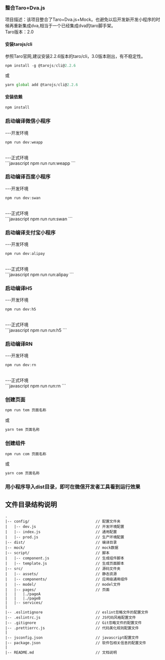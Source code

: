 ### 整合Taro+Dva.js 
项目描述：该项目整合了Taro+Dva.js+Mock。也避免以后开发新开发小程序的时候再重新集成dva,相当于一个已经集成dva的taro脚手架。<br>
Taro版本：2.0

#### 安装tarojs/cli
参照Taro官网,建议安装2.2.6版本的taro/cli，3.0版本刚出，有不稳定性。<br>
```javascript
npm install -g @tarojs/cli@2.2.6
```
或
```javascript
yarn global add @tarojs/cli@2.2.6
```
#### 安装依赖
```javascript
npm install
```
### 启动编译微信小程序
---开发环境<br>
```javascript
npm run dev:weapp
```
<br>
---正式环境<br>
```javascript
npm run run:weapp
```

### 启动编译百度小程序
---开发环境<br>
```javascript
npm run dev:swan
```
<br>
---正式环境<br>
```javascript
npm run run:swan
```

### 启动编译支付宝小程序
---开发环境<br>
```javascript
npm run dev:alipay
```
<br>
---正式环境<br>
```javascript
npm run run:alipay
```

### 启动编译H5
---开发环境<br>
```javascript
npm run dev:h5
```
<br>
---正式环境<br>
```javascript
npm run run:h5
```

### 启动编译RN
---开发环境<br>
```javascript
npm run dev:rn
```
<br>
---正式环境<br>
```javascript
npm run run:rn
```

### 创建页面
```javascript
npm run tem 页面名称
```
或
```javascript
yarn tem 页面名称
```

### 创建组件
```javascript
npm run com 页面名称
```
或
```javascript
yarn com 页面名称
```

### 用小程序导入dist目录，即可在微信开发者工具看到运行效果

## 文件目录结构说明

    .
    |-- config/                              // 配置文件夹
    |   |-- dev.js                           // 开发环境配置
    |   |-- index.js                         // 通用配置
    |   |-- prod.js                          // 生产环境配置
    |-- dist/                                // 编译目录
    |-- mock/                                // mock数据
    |-- script/                              // 脚本
    |   |-- component.js                     // 生成组件脚本
    |   |-- template.js                      // 生成页面脚本
    |-- src/                                 // 源码文件夹
    |   |-- assets/                          // 静态资源
    |   |-- components/                      // 应用级通用组件
    |   |-- model/                           // model文件
    |   |-- pages/                           // 页面
    |   |   |./pageA                         
    |   |   |./pageB  
    |   |-- services/
    |
    |-- .eslintignore                        // eslint忽略文件的配置文件
    |-- .eslintrc.js                         // JS代码风格配置文件
    |-- .gitignore                           // Git忽略文件的配置文件
    |-- .prettierrc.js                       // 代码美化规则配置文件
    |
    |-- jsconfig.json                        // javascript配置文件
    |-- package.json                         // 软件包相关信息的配置文件
    |
    |-- README.md                            // 文档说明